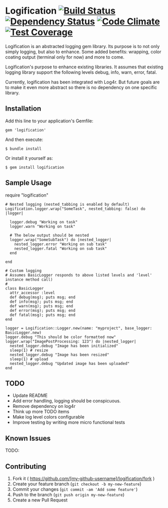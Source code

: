 Logification [![Build Status](https://travis-ci.org/NeMO84/logification.svg?branch=master)](https://travis-ci.org/NeMO84/logification) [![Dependency Status](https://gemnasium.com/NeMO84/logification.svg)](https://gemnasium.com/NeMO84/logification) [![Code Climate](https://codeclimate.com/github/NeMO84/logification/badges/gpa.svg)](https://codeclimate.com/github/NeMO84/logification) [![Test Coverage](https://codeclimate.com/github/NeMO84/logification/badges/coverage.svg)](https://codeclimate.com/github/NeMO84/logification)
============

Logification is an abstracted logging gem library. Its purpose is to not only simply logging, but also to enhance. Some added benefits: wrapping, color coating output (terminal only for now) and more to come.

Logification's purpose to enhance existing libraries. It assumes that existing logging library support the following levels debug, info, warn, error, fatal.

Currently, logification has been integrated with Log4r. But future goals are to make it even more abstract so there is no dependency on one specific library.

## Installation

Add this line to your application's Gemfile:

    gem 'logification'

And then execute:

    $ bundle install

Or install it yourself as:

    $ gem install logification

## Sample Usage

require "logification"

    # Nested logging (nested_tabbing is enabled by default)
    Logification.logger.wrap("SomeTask", nested_tabbing: false) do |logger|

      logger.debug "Working on task"
      logger.warn "Working on task"

      # The below output should be nested
      logger.wrap("SomeSubTask") do |nested_logger|
        nested_logger.error "Working on sub task"
        nested_logger.fatal "Working on sub task"
      end

    end

    # Custom logging
    # Assumes BasicLogger responds to above listed levels and 'level' instance method call)
    #
    class BasicLogger
      attr_accessor :level
      def debug(msg); puts msg; end
      def info(msg); puts msg; end
      def warn(msg); puts msg; end
      def error(msg); puts msg; end
      def fatal(msg); puts msg; end
    end

    logger = Logification::Logger.new(name: "myproject", base_logger: BasicLogger.new)
    logger.debug "This should be color formatted now"
    logger.wrap("ImagePostProcessing: 123") do |nested_logger|
      nested_logger.debug "Image has been initialized"
      sleep(1) # resize
      nested_logger.debug "Image has been resized"
      sleep(1) # upload
      nested_logger.debug "Updated image has been uploaded"
    end


## TODO

  - Update README
  - Add error handling, logging should be conspicuous.
  - Remove dependency on log4r
  - Think up more TODO items
  - Make log level colors configurable
  - Improve testing by writing more micro functional tests


## Known Issues

TODO:


## Contributing

1. Fork it ( https://github.com/[my-github-username]/logification/fork )
2. Create your feature branch (`git checkout -b my-new-feature`)
3. Commit your changes (`git commit -am 'Add some feature'`)
4. Push to the branch (`git push origin my-new-feature`)
5. Create a new Pull Request
